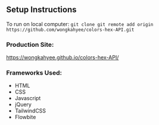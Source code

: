 ## Setup Instructions
To run on local computer:
`git clone git remote add origin https://github.com/wongkahyee/colors-hex-API.git`

### Production Site:
https://wongkahyee.github.io/colors-hex-API/

### Frameworks Used:
- HTML
- CSS
- Javascript
- jQuery
- TailwindCSS
- Flowbite